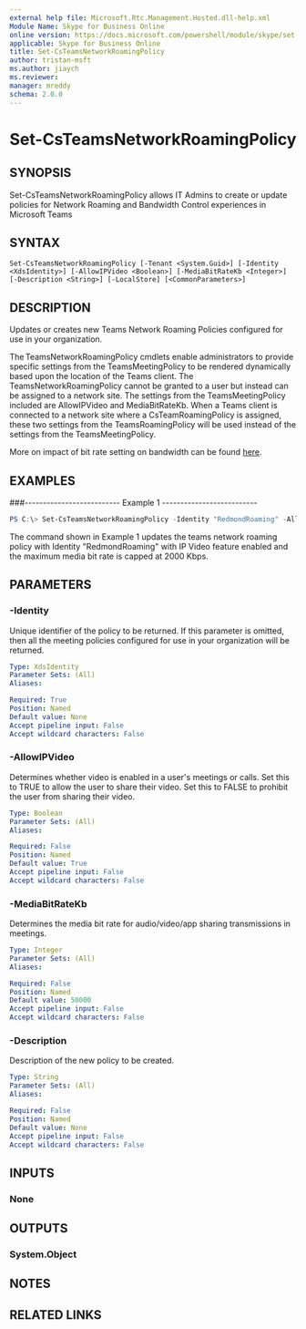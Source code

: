 ```yaml
---
external help file: Microsoft.Rtc.Management.Hosted.dll-help.xml
Module Name: Skype for Business Online
online version: https://docs.microsoft.com/powershell/module/skype/set-csteamsnetworkroamingpolicy
applicable: Skype for Business Online
title: Set-CsTeamsNetworkRoamingPolicy
author: tristan-msft
ms.author: jiaych
ms.reviewer: 
manager: mreddy
schema: 2.0.0
---
```


# Set-CsTeamsNetworkRoamingPolicy

## SYNOPSIS

Set-CsTeamsNetworkRoamingPolicy allows IT Admins to create or update policies for Network Roaming and Bandwidth Control experiences in Microsoft Teams 

## SYNTAX

```
Set-CsTeamsNetworkRoamingPolicy [-Tenant <System.Guid>] [-Identity <XdsIdentity>] [-AllowIPVideo <Boolean>] [-MediaBitRateKb <Integer>] [-Description <String>] [-LocalStore] [<CommonParameters>]
```

## DESCRIPTION
Updates or creates new Teams Network Roaming Policies configured for use in your organization.

The TeamsNetworkRoamingPolicy cmdlets enable administrators to provide specific settings from the TeamsMeetingPolicy to be rendered dynamically based upon the location of the Teams client.  The TeamsNetworkRoamingPolicy cannot be granted to a user but instead can be assigned to a network site.  The settings from the TeamsMeetingPolicy included are AllowIPVideo and MediaBitRateKb. When a Teams client is connected to a network site where a CsTeamRoamingPolicy is assigned, these two settings from the TeamsRoamingPolicy will be used instead of the settings from the TeamsMeetingPolicy.   

More on impact of bit rate setting on bandwidth can be found [here](https://docs.microsoft.com/en-us/microsoftteams/prepare-network).

## EXAMPLES

###-------------------------- Example 1 --------------------------
```powershell
PS C:\> Set-CsTeamsNetworkRoamingPolicy -Identity "RedmondRoaming" -AllowIPVideo $true -MediaBitRateKb 2000 -Description "Redmond campus roaming policy"
```

The command shown in  Example 1 updates the teams network roaming policy with Identity "RedmondRoaming" with IP Video feature enabled and the maximum media bit rate is capped at 2000 Kbps.

## PARAMETERS

### -Identity
Unique identifier of the policy to be returned.
If this parameter is omitted, then all the meeting policies configured for use in your organization will be returned.

```yaml
Type: XdsIdentity
Parameter Sets: (All)
Aliases:

Required: True
Position: Named
Default value: None
Accept pipeline input: False
Accept wildcard characters: False
```

### -AllowIPVideo
Determines whether video is enabled in a user's meetings or calls. 
Set this to TRUE to allow the user to share their video. Set this to FALSE to prohibit the user from sharing their video.

```yaml
Type: Boolean
Parameter Sets: (All)
Aliases:

Required: False
Position: Named
Default value: True
Accept pipeline input: False
Accept wildcard characters: False
```

### -MediaBitRateKb
Determines the media bit rate for audio/video/app sharing transmissions in meetings.

```yaml
Type: Integer
Parameter Sets: (All)
Aliases:

Required: False
Position: Named
Default value: 50000
Accept pipeline input: False
Accept wildcard characters: False
```

### -Description
Description of the new policy to be created.

```yaml
Type: String
Parameter Sets: (All)
Aliases:

Required: False
Position: Named
Default value: None
Accept pipeline input: False
Accept wildcard characters: False
```

## INPUTS

### None

## OUTPUTS

### System.Object

## NOTES

## RELATED LINKS
